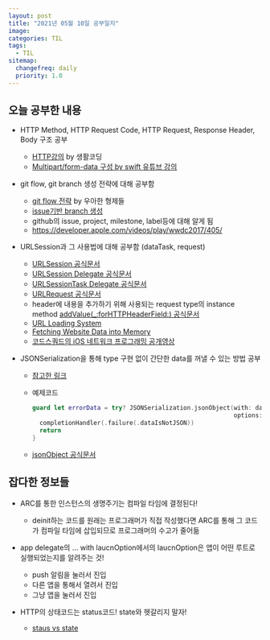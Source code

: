 ```yaml
---
layout: post
title: "2021년 05월 10일 공부일지"
image:
categories: TIL
tags: 
  - TIL
sitemap:
  changefreq: daily
  priority: 1.0
---
```


## 오늘 공부한 내용

- HTTP Method, HTTP Request Code, HTTP Request, Response Header, Body 구조 공부

  - [HTTP강의](https://opentutorials.org/course/3385/21673) by 생활코딩
  - [Multipart/form-data 구성 by swift 유튜브 강의](https://www.youtube.com/watch?v=8GH0yMPvQFU&ab_channel=KiloLoco)

- git flow, git branch 생성 전략에 대해 공부함

  - [git flow 전략](https://woowabros.github.io/experience/2017/10/30/baemin-mobile-git-branch-strategy.html) by 우아한 형제들
  - [issue기반 branch 생성](https://junshock5.tistory.com/82)
  - github의 issue, project, milestone, label등에 대해 알게 됨
  - https://developer.apple.com/videos/play/wwdc2017/405/

- URLSession과 그 사용법에 대해 공부함 (dataTask, request)

  - [URLSession 공식문서](https://developer.apple.com/documentation/foundation/urlsession/)
  - [URLSession Delegate 공식문서](https://developer.apple.com/documentation/foundation/urlsessiondelegate)
  - [URLSessionTask Delegate 공식문서](https://developer.apple.com/documentation/foundation/urlsessiontaskdelegate)
  - [URLRequest 공식문서](https://developer.apple.com/documentation/foundation/urlrequest/)
  - header에 내용을 추가하기 위해 사용되는 request type의 instance method [addValue(_:forHTTPHeaderField:) 공식문서](https://developer.apple.com/documentation/foundation/urlrequest/2011522-addvalue)
  - [URL Loading System](https://developer.apple.com/documentation/foundation/url_loading_system)
  - [Fetching Website Data into Memory](https://developer.apple.com/documentation/foundation/url_loading_system/fetching_website_data_into_memory)
  - [코드스쿼드의 iOS 네트워크 프로그래밍 공개영상](https://www.youtube.com/watch?v=toU4o5Z0cVM&list=PLAHa1zfLtLiM7hxIjjWaXbB5-pxs25EFR&index=8&ab_channel=%EB%93%9C%EB%A6%BC%EC%BD%94%EB%94%A9by%EC%97%98%EB%A6%AC)

- JSONSerialization을 통해 type 구현 없이 간단한 data를 꺼낼 수 있는 방법 공부

  - [참고한 링크](https://www.hackingwithswift.com/example-code/system/how-to-parse-json-using-jsonserialization)

  - 예제코드

    ```swift
    guard let errorData = try? JSONSerialization.jsonObject(with: data,
                                                            options: []) as? [String: String] else {
      completionHandler(.failure(.dataIsNotJSON))
      return 
    }
    ```

  - [jsonObject 공식문서](https://developer.apple.com/documentation/foundation/jsonserialization/1418059-jsonobject)



## 잡다한 정보들

- ARC를 통한 인스턴스의 생명주기는 컴파일 타임에 결정된다!

  - deinit하는 코드를 원래는 프로그래머가 직접 작성했다면 ARC를 통해 그 코드가 컴파일 타임에 삽입되므로 프로그래머의 수고가 줄어듦

- app delegate의 ... with laucnOption에서의 laucnOption은 앱이 어떤 루트로 실행되었는지를 알려주는 것!

  - push 알림을 눌러서 진입
  - 다른 앱을 통해서 열려서 진입
  - 그냥 앱을 눌러서 진입

- HTTP의 상태코드는 status코드! state와 헷갈리지 말자!

  - [staus vs state](https://blog.naver.com/PostView.nhn?blogId=tommy6753&logNo=220830550597)

  